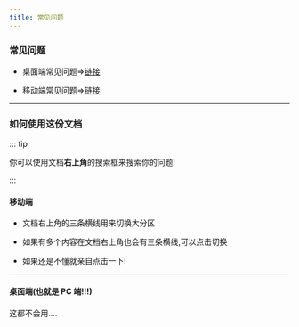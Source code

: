 ```yaml
---
title: 常见问题
---
```


### 常见问题

- 桌面端常见问题=>[链接](./desktop/README.md)

- 移动端常见问题=>[链接](./mobile/README.md)

---

### 如何使用这份文档

::: tip

你可以使用文档**右上角**的搜索框来搜索你的问题!

:::

#### 移动端

- 文档右上角的三条横线用来切换大分区

- 如果有多个内容在文档右上角也会有三条横线,可以点击切换

- 如果还是不懂就亲自点击一下!

---

#### 桌面端(也就是 PC 端!!!)

这都不会用....
